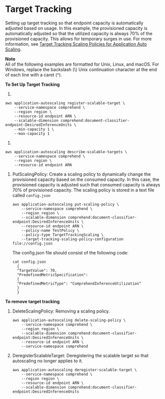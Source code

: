 # Target Tracking<a name="targettracking"></a>

Setting up target tracking so that endpoint capacity is automatically adjusted based on usage\. In this example, the provisioned capacity is automatically adjusted so that the utilized capacity is always 70% of the provisioned capacity\. This allows for temporary surges in use\. For more information, see [Target Tracking Scaling Policies for Application Auto Scaling](https://docs.aws.amazon.com/autoscaling/application/userguide/application-auto-scaling-target-tracking.html)\.

**Note**  
 All of the following examples are formatted for Unix, Linux, and macOS\. For Windows, replace the backslash \(\\\) Unix continuation character at the end of each line with a caret \(^\)\.

**To Set Up Target Tracking**

1. 

   ```
   aws application-autoscaling register-scalable-target \
       --service-namespace comprehend \
       --region region \
       --resource-id endpoint ARN \
       --scalable-dimension comprehend:document-classifier-endpoint:DesiredInferenceUnits \
       --min-capacity 1 \
       --max-capacity 1
   ```

1. 

   ```
   aws application-autoscaling describe-scalable-targets \
       --service-namespace comprehend \
       --region region \
       --resource-id endpoint ARN
   ```

1. PutScalingPolicy: Create a scaling policy to dynamically change the provisioned capacity based on the consumed capacity\. In this case, the provisioned capacity is adjusted such that consumed capacity is always 70% of provisioned capacity\. The scaling policy is stored in a text file called `config.json`

   ```
   aws application-autoscaling put-scaling-policy \
       --service-namespace comprehend \
       --region region \
       --scalable-dimension comprehend:document-classifier-endpoint:DesiredInferenceUnits \
       --resource-id endpoint ARN \
       --policy-name TestPolicy \
       --policy-type TargetTrackingScaling \
       --target-tracking-scaling-policy-configuration file://config.json
   ```

   The config\.json file should consist of the following code:

   ```
   cat config.json
     {
     "TargetValue": 70,
     "PredefinedMetricSpecification": 
     {
     "PredefinedMetricType": "ComprehendInferenceUtilization"
     }
     }
   ```

**To remove target tracking**

1. DeleteScalingPolicy: Removing a scaling policy\.

   ```
   aws application-autoscaling delete-scaling-policy \
       --service-namespace comprehend \
       --region region \
       --scalable-dimension comprehend:document-classifier-endpoint:DesiredInferenceUnits \
       --resource-id endpoint ARN \
       --service-namespace comprehend
   ```

1. DeregisterScalableTarget: Deregistering the scalable target so that autoscaling no longer applies to it\.

   ```
   aws application-autoscaling deregister-scalable-target \
       --service-namespace comprehend \
       --region region \
       --resource-id endpoint ARN \
       --scalable-dimension comprehend:document-classifier-endpoint:DesiredInferenceUnits
   ```